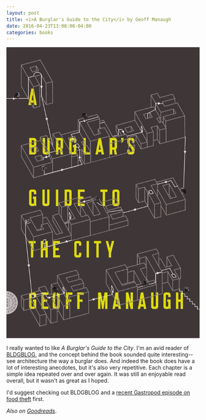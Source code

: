 ```yaml
---
layout: post
title: <i>A Burglar's Guide to the City</i> by Geoff Manaugh
date: 2016-04-23T13:08:08-04:00
categories: books
---
```


![A Burglar's Guide to the City](assets/img/a-burglars-guide-to-the-city.jpeg)

I really wanted to like *A Burglar's Guide to the City*. I'm an avid reader of [BLDGBLOG](http://www.bldgblog.com/), and the concept behind the book sounded quite interesting--see architecture the way a burglar does. And indeed the book does have a lot of interesting anecdotes, but it's also very repetitive. Each chapter is a simple idea repeated over and over again. It was still an enjoyable read overall, but it wasn't as great as I hoped.

I'd suggest checking out BLDGBLOG and a [recent Gastropod episode on food theft](https://gastropod.com/grand-theft-food/) first.

*Also on [Goodreads](https://www.goodreads.com/review/show/1602838383)*.
